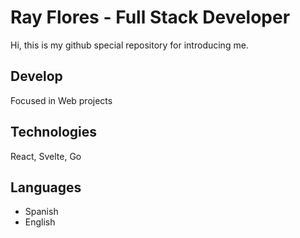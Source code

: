 # Ray Flores - Full Stack Developer
Hi, this is my github special repository for introducing me.

## Develop
Focused in Web projects

## Technologies
React, Svelte, Go

## Languages
- Spanish
- English
